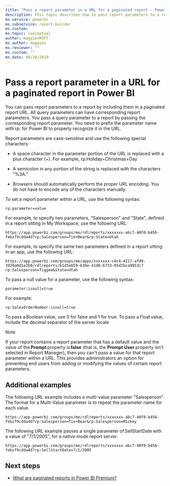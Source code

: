 ```yaml
---
title: "Pass a report parameter in a URL for a paginated report - Power BI Report Builder"
description: This topic describes how to pass report parameters to a report by including them in a paginated report URL.
ms.service: powerbi
ms.subservice: report-builder
ms.custom:
ms.topic: conceptual
author: maggiesMSFT
ms.author: maggies
ms.reviewer: ""
ms.custom: ""
ms.date: 08/28/2019
---
```


# Pass a report parameter in a URL for a paginated report in Power BI 

You can pass report parameters to a report by including them in a paginated report URL. All query parameters can have corresponding report parameters. You pass a query parameter to a report by passing the corresponding report parameter. You need to prefix the parameter name with rp: for Power BI to properly recognize it in the URL. 

Report parameters are case-sensitive and use the following special characters: 

- A space character in the parameter portion of the URL is replaced with a plus character (+).  For example, rp:Holiday=Christmas+Day 

- A semicolon in any portion of the string is replaced with the characters "%3A." 

- Browsers should automatically perform the proper URL encoding. You do not have to encode any of the characters manually. 

To set a report parameter within a URL, use the following syntax: 

```
rp:parameter=value
```

For example, to specify two parameters, "Salesperson" and "State", defined in a report sitting in My Workspace, use the following URL: 

```
https://app.powerbi.com/groups/me/rdlreports/xxxxxxx-abc7-40f0-b456-febzf9cdda4d?rp:Salesperson=Tie+Bear&rp:State=Utah 
```

For example, to specify the same two parameters defined in a report sitting in an app, use the following URL: 

```
https://app.powerbi.com/groups/me/apps/xxxxxxx-c4c4-4217-afd9-3920a0d1e2b0/rdlreports/b1d5e659-639e-41d0-b733-05d2bca9853c?rp:Salesperson=Tiggee&State=Utah 
```

To pass a null value for a parameter, use the following syntax: 

```
parameter:isnull=true
```

For example:

```
rp:SalesOrderNumber:isnull=true
```

To pass a Boolean value, use 0 for false and 1 for true. To pass a Float value, include the decimal separator of the server locale 

> [!NOTE]
> If your report contains a report parameter that has a default value and the value of the **Prompt** property is **false** (that is, the **Prompt User** property isn't selected in Report Manager), then you can't pass a value for that report parameter within a URL. This provides administrators an option for preventing end users from adding or modifying the values of certain report parameters. 

## Additional examples 

The following URL example includes a multi-value parameter "Salesperson”. The format for a Multi-Value parameter is to repeat the parameter name for each value. 

```
https://app.powerbi.com/groups/me/rdlreports/xxxxxxx-abc7-40f0-b456-febzf9cdda4d?rp:Salesperson=Tie+Bear&rp:Salesperson=Mickey 
```

The following URL example passes a single parameter of SellStartDate with a value of "7/1/2005", for a native mode report server. 

```
https://app.powerbi.com/groups/me/rdlreports/xxxxxxx-abc7-40f0-b456-febzf9cdda4d?rp:SellStartDate=7/1/2005
```

## Next steps

- [What are paginated reports in Power BI Premium?](paginated-reports-report-builder-power-bi.md)  
 
 
